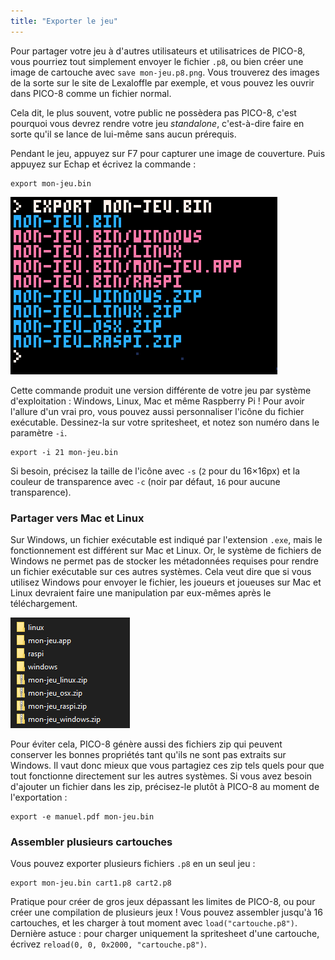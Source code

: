 ```yaml
---
title: "Exporter le jeu"
---
```


Pour partager votre jeu à d'autres utilisateurs et utilisatrices de PICO-8, vous pourriez tout simplement envoyer le fichier `.p8`, ou bien créer une image de cartouche avec `save mon-jeu.p8.png`. Vous trouverez des images de la sorte sur le site de Lexaloffle par exemple, et vous pouvez les ouvrir dans PICO-8 comme un fichier normal.

Cela dit, le plus souvent, votre public ne possèdera pas PICO-8, c'est pourquoi vous devrez rendre votre jeu *standalone*, c'est-à-dire faire en sorte qu'il se lance de lui-même sans aucun prérequis.

Pendant le jeu, appuyez sur F7 pour capturer une image de couverture. Puis appuyez sur Echap et écrivez la commande :

```
export mon-jeu.bin
```

![Utilisation de la commande export](./export.png)

Cette commande produit une version différente de votre jeu par système d'exploitation : Windows, Linux, Mac et même Raspberry Pi ! Pour avoir l'allure d'un vrai pro, vous pouvez aussi personnaliser l'icône du fichier exécutable. Dessinez-la sur votre spritesheet, et notez son numéro dans le paramètre `-i`.

```
export -i 21 mon-jeu.bin
```

Si besoin, précisez la taille de l'icône avec `-s` (`2` pour du 16×16px) et la couleur de transparence avec `-c` (noir par défaut, `16` pour aucune transparence).

### Partager vers Mac et Linux

Sur Windows, un fichier exécutable est indiqué par l'extension `.exe`, mais le fonctionnement est différent sur Mac et Linux. Or, le système de fichiers de Windows ne permet pas de stocker les métadonnées requises pour rendre un fichier exécutable sur ces autres systèmes. Cela veut dire que si vous utilisez Windows pour envoyer le fichier, les joueurs et joueuses sur Mac et Linux devraient faire une manipulation par eux-mêmes après le téléchargement.

![Liste des fichiers générés par l'export](./dossiers.png)

Pour éviter cela, PICO-8 génère aussi des fichiers zip qui peuvent conserver les bonnes propriétés tant qu'ils ne sont pas extraits sur Windows. Il vaut donc mieux que vous partagiez ces zip tels quels pour que tout fonctionne directement sur les autres systèmes. Si vous avez besoin d'ajouter un fichier dans les zip, précisez-le plutôt à PICO-8 au moment de l'exportation :

```
export -e manuel.pdf mon-jeu.bin
```

### Assembler plusieurs cartouches

Vous pouvez exporter plusieurs fichiers `.p8` en un seul jeu :

```
export mon-jeu.bin cart1.p8 cart2.p8
```

Pratique pour créer de gros jeux dépassant les limites de PICO-8, ou pour créer une compilation de plusieurs jeux ! Vous pouvez assembler jusqu'à 16 cartouches, et les charger à tout moment avec `load("cartouche.p8")`. Dernière astuce : pour charger uniquement la spritesheet d'une cartouche, écrivez `reload(0, 0, 0x2000, "cartouche.p8")`.
